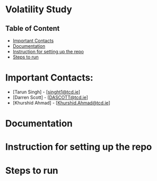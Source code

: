 # Volatility Study

## Table of Content
- [Important Contacts](#contacts)
- [Documentation](#documentation)
- [Instruction for setting up the repo](#setup)
- [Steps to run](#run)

# Important Contacts: <a name="contacts"></a>
- [Tarun Singh] - [singht1@tcd.ie]
- [Darren Scott] - [DASCOTT@tcd.ie]
- [Khurshid Ahmad] - [Khurshid.Ahmad@tcd.ie]

# Documentation <a name="documentation"></a>

# Instruction for setting up the repo <a name="setup"></a>

# Steps to run <a name="run"></a>
